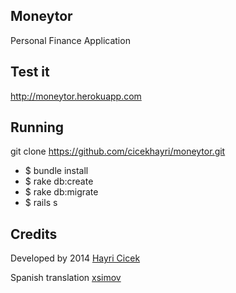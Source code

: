 ## Moneytor

Personal Finance Application

## Test it

http://moneytor.herokuapp.com

## Running

git clone https://github.com/cicekhayri/moneytor.git

* $ bundle install
* $ rake db:create
* $ rake db:migrate
* $ rails s

## Credits

Developed by 2014 [Hayri Cicek](http://hoshilab.com)

Spanish translation [xsimov](https://github.com/xsimov)


